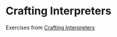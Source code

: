 # Crafting Interpreters

Exercises from [Crafting Interpreters](https://craftinginterpreters.com/)

